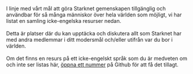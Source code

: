 I linje med vårt mål att göra Starknet gemenskapen tillgänglig och användbar för så många människor över hela världen som möjligt, vi har listat en samling icke-engelska resurser nedan.\
\
Detta är platser där du kan upptäcka och diskutera allt som Starknet har med andra medlemmar i ditt modersmål och/eller utifrån var du bor i världen. \
\
Om det finns en resurs på ett icke-engelskt språk som du är medveten om och inte ser listas här, [öppna ett nummer](https://github.com/starknet-io/starknet-website/issues) på Github för att få det tillagt.
